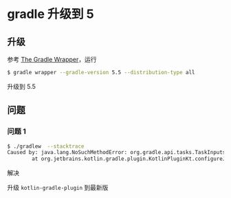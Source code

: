 # gradle 升级到 5

## 升级

参考 [The Gradle Wrapper](https://docs.gradle.org/current/userguide/gradle_wrapper.html)，运行

```bash
$ gradle wrapper --gradle-version 5.5 --distribution-type all
```

升级到 5.5

## 问题

### 问题 1

```bash
$ ./gradlew  --stacktrace
Caused by: java.lang.NoSuchMethodError: org.gradle.api.tasks.TaskInputs.dir(Ljava/lang/Object;)Lorg/gradle/api/tasks/TaskInputs;
        at org.jetbrains.kotlin.gradle.plugin.KotlinPluginKt.configureJavaTask(KotlinPlugin.kt:667)
```

解决

升级 `kotlin-gradle-plugin` 到最新版
